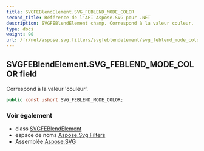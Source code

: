 ```yaml
---
title: SVGFEBlendElement.SVG_FEBLEND_MODE_COLOR
second_title: Référence de l'API Aspose.SVG pour .NET
description: SVGFEBlendElement champ. Correspond à la valeur couleur.
type: docs
weight: 90
url: /fr/net/aspose.svg.filters/svgfeblendelement/svg_feblend_mode_color/
---
```

## SVGFEBlendElement.SVG_FEBLEND_MODE_COLOR field

Correspond à la valeur 'couleur'.

```csharp
public const ushort SVG_FEBLEND_MODE_COLOR;
```

### Voir également

* class [SVGFEBlendElement](../)
* espace de noms [Aspose.Svg.Filters](../../svgfeblendelement/)
* Assemblée [Aspose.SVG](../../../)


